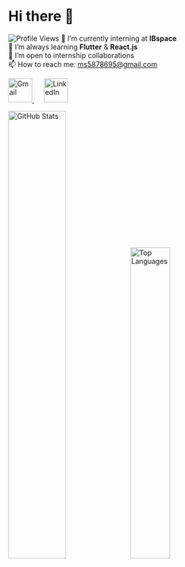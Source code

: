 # Hi there 👋

![Profile Views](https://komarev.com/ghpvc/?username=slama-mohamed&color=0e75b6&style=flat)
🔭 I’m currently interning at **IBspace**  
🌱 I’m always learning **Flutter** & **React.js**  
👯 I’m open to internship collaborations  
📫 How to reach me: [ms5878695@gmail.com](mailto:ms5878695@gmail.com)  

<p align="left">
  <a href="mailto:ms5878695@gmail.com" target="_blank" rel="noopener noreferrer" style="margin-right:20px;">
    <img src="https://img.icons8.com/color/24/000000/gmail.png" alt="Gmail" width="48" height="48" />
  </a>
  <a href="https://www.linkedin.com/in/your-linkedin-profile" target="_blank" rel="noopener noreferrer" style="margin-right:20px;">
    <img src="https://img.icons8.com/color/24/000000/linkedin.png" alt="LinkedIn" width="48" height="48" />
  </a>
</p>


<p float="left">
  <img src="https://github-readme-stats.vercel.app/api?username=slama-mohamed&show_icons=true&theme=radical" alt="GitHub Stats" width="48%" />
  <img src="https://github-readme-stats.vercel.app/api/top-langs/?username=slama-mohamed&layout=compact&langs_count=6&theme=radical" alt="Top Languages" width="40%" />
</p>
